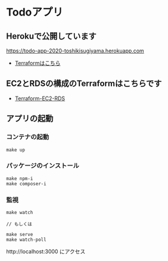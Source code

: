 # Todoアプリ

## Herokuで公開しています
https://todo-app-2020-toshikisugiyama.herokuapp.com
- [Terraformはこちら](https://github.com/toshikisugiyama/todo-app-laravel-vue-terraform-heroku)

## EC2とRDSの構成のTerraformはこちらです
- [Terraform-EC2-RDS](https://github.com/toshikisugiyama/Terraform-EC2-RDS)

## アプリの起動
### コンテナの起動
```
make up
```

### パッケージのインストール
```
make npm-i
make composer-i
```

### 監視
```
make watch

// もしくは

make serve
make watch-poll
```

http://localhost:3000 にアクセス